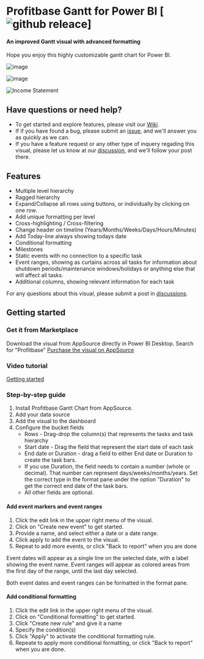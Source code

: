 # Profitbase Gantt for Power BI [![github releace](https://img.shields.io/github/release/Profitbase/PowerBI-visuals-Gantt.svg)]

#### An improved Gantt visual with advanced formatting

Hope you enjoy this highly customizable gantt chart for Power BI.

![image](https://github.com/Profitbase/PowerBI-visuals-Gantt/assets/82056309/4a774b3a-e3a8-454d-a275-f68c7d7a48da)

![image](https://github.com/Profitbase/PowerBI-visuals-Gantt/assets/82056309/0667543a-4a2c-49bb-9888-6f7706099035)


![Income Statement](assets/Demo_Screenshot.PNG)

## Have questions or need help?

- To get started and explore features, please visit our [Wiki](https://github.com/Profitbase/PowerBI-visuals-Gantt/wiki).  
- If if you have found a bug, please submit an [issue](https://github.com/Profitbase/PowerBI-visuals-Gantt/issues), and we'll answer you as quickly as we can. 
- If you have a feature request or any other type of inquery regading this visual, please let us know at our [discussion](https://github.com/Profitbase/PowerBI-visuals-Gantt/discussions), and we'll follow your post there.


## Features

- Multiple level hierarchy
- Ragged hierarchy
- Expand/Collapse all rows using buttons, or individually by clicking on one row.
- Add unique formatting per level
- Cross-highlighting / Cross-filtering
- Change header on timeline (Years/Months/Weeks/Days/Hours/Minutes)
- Add Today-line always showing todays date
- Conditional formatting
- Milestones
- Static events with no connection to a specific task
- Event ranges, showing as curtains across all tasks for information about shutdown periods/maintenance windows/holidays or anything else that will affect all tasks.
- Additional columns, showing relevant information for each task

For any questions about this visual, please submit a post in [discussions](https://github.com/Profitbase/PowerBI-visuals-Gantt/discussions).

## Getting started

### Get it from Marketplace

Download the visual from AppSource directly in Power BI Desktop. Search for "Profitbase"
[Purchase the visual on AppSource](https://appsource.microsoft.com/en-us/product/power-bi-visuals/profitbase.profitbasegantt?exp=ubp8&tab=Overview)  

### Video tutorial

[Getting started](https://www.youtube.com/watch?v=TVbvs5DW8b8&list=PLIKjDnkaTRYxmEMX0kb_zRcfVMYRTruD0&index=11&t=89s&ab_channel=Profitbase)

### Step-by-step guide

1. Install Profitbase Gantt Chart from AppSource.
2. Add your data source
3. Add the visual to the dashboard
4. Configure the bucket fields
   - Rows - Drag-drop the column(s) that represents the tasks and task hierarchy
   - Start date - Drag the field that represent the start date of each task
   - End date or Duration - drag a field to either End date or Duration to create the task bars.
   - If you use Duration, the field needs to contain a number (whole or decimal). That number can represent days/weeks/months/years. Set the correct type in the format pane under the option "Duration" to get the correct end date of the task bars.
   - All other fields are optional.

#### Add event markers and event ranges

1. Click the edit link in the upper right menu of the visual.
2. Click on "Create new event" to get started.
3. Provide a name, and select either a date or a date range.
4. Click apply to add the event to the visual.
5. Repeat to add more events, or click "Back to report" when you are done

Event dates will appear as a single line on the selected date, with a label showing the event name.
Event ranges will appear as colored areas from the first day of the range, until the last day selected. 

Both event dates and event ranges can be formatted in the format pane.

#### Add conditional formatting

1. Click the edit link in the upper right menu of the visual.
2. Click on "Conditional formatting" to get started.
3. Click "Create new rule" and give it a name
4. Specify the condition(s)
5. Click "Apply" to activate the conditional formatting rule.
6. Repeate to apply more conditional formatting, or click "Back to report" when you are done.


